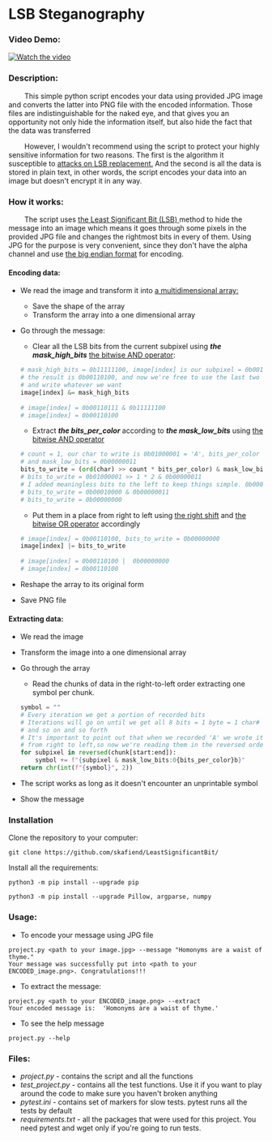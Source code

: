 # LSB Steganography
### Video Demo:
[![Watch the video](https://i.stack.imgur.com/Vp2cE.png)]("https://www.youtube.com/embed/-JhfGisKw70")
### Description:
&nbsp; &nbsp; &nbsp; &nbsp;  This simple python script encodes your data using provided JPG image and converts the latter into PNG file with the encoded information. Those files are indistinguishable for the naked eye, and that gives you an opportunity not only hide the information itself, but also hide the fact that the data was transferred

&nbsp; &nbsp; &nbsp; &nbsp;  However, I wouldn't recommend using the script to protect your highly sensitive information for two reasons. The first is the algorithm it susceptible to <a href="https://daniellerch.me/stego/aletheia/lsbr-attack-en/">attacks on LSB replacement.</a> And the second is all the data is stored in plain text, in other words, the script encodes your data into an image but doesn't encrypt it in any way.

### How it works:
&nbsp; &nbsp; &nbsp; &nbsp;  The script uses <a href="https://en.wikipedia.org/wiki/Bit_numbering#:~:text=In%20computing%2C%20the%20least%20significant,place%20of%20the%20binary%20integer.">the Least Significant Bit (LSB) </a> method to hide the message into an image which means it goes through some pixels in the provided JPG file and changes the rightmost bits in every of them. Using JPG for the purpose is very convenient, since they don't have the alpha channel and use <a href="https://en.wikipedia.org/wiki/Endianness#:~:text=A%20big%2Dendian%20system%20stores,byte%20at%20the%20smallest%20address.">the big endian format</a> for encoding. 
 
#### Encoding data:
- We read the image  and transform it into <a href="https://www.mathworks.com/help/matlab/math/multidimensional-arrays.html">a multidimensional array:</a> 
	- Save the shape of the array
	- Transform the array into a one dimensional array
- Go through the message:
	- Clear all the LSB bits from the current subpixel using ***the mask_high_bits***  <a href="https://realpython.com/python-bitwise-operators/#bitwise-and">the bitwise AND operator</a>:
	```python
	# mask_high_bits = 0b11111100, image[index] is our subpixel = 0b00110111
	# the result is 0b00110100, and now we're free to use the last two bits
	# and write whatever we want
	image[index] &= mask_high_bits
	  
	# image[index] = 0b00110111 & 0b11111100
	# image[index] = 0b00110100
	````
	-  Extract ***the bits_per_color*** according to  ***the mask_low_bits*** using <a href="https://realpython.com/python-bitwise-operators/#bitwise-and">the bitwise AND operator</a>
	```python
	# count = 1, our char to write is 0b01000001 = 'A', bits_per_color = 2 
	# and mask_low_bits = 0b00000011
	bits_to_write = (ord(char) >> count * bits_per_color) & mask_low_bits  
	# bits_to_write = 0b01000001 >> 1 * 2 & 0b00000011
	# I added meaningless bits to the left to keep things simple. 0b00010000 == 0b010000
	# bits_to_write = 0b00010000 & 0b00000011
	# bits_to_write = 0b00000000
	```
	 
	- Put them in a place from right to left using <a href="https://realpython.com/python-bitwise-operators/#right-shift">the right shift</a> and <a href="https://realpython.com/python-bitwise-operators/#bitwise-or">the bitwise OR operator</a> accordingly
	```python
	# image[index] = 0b00110100, bits_to_write = 0b00000000
	image[index] |= bits_to_write
	  
	# image[index] = 0b00110100 |  0b00000000
	# image[index] = 0b00110100
	```
- Reshape the array to its original form
- Save PNG file

#### Extracting data:
- We read the image  
- Transform the image into a one dimensional array
- Go through the array
	- Read the chunks of data in the right-to-left order extracting one symbol per chunk.

	```python
	symbol = ""
	# Every iteration we get a portion of recorded bits
	# Iterations will go on until we get all 8 bits = 1 byte = 1 char# Our encoded character is 'A' => the first iteration yields 10 => the next 00 
	# and so on and so forth
	# It's important to point out that when we recorded 'A' we wrote its bits 
	# from right to left,so now we're reading them in the reversed order
	for subpixel in reversed(chunk[start:end]):
		symbol += f"{subpixel & mask_low_bits:0{bits_per_color}b}"
	return chr(int(f"{symbol}", 2))
	```
- The script works as long as it doesn't encounter an unprintable symbol
- Show the message

### Installation
Clone the repository to your computer:
```commandline
git clone https://github.com/skafiend/LeastSignificantBit/
```
Install all the requirements:
```commandline
python3 -m pip install --upgrade pip
```

````commandline
python3 -m pip install --upgrade Pillow, argparse, numpy
````
### Usage:
- To encode your message using JPG file
````commandline
project.py <path to your image.jpg> --message "Homonyms are a waist of thyme."
Your message was successfully put into <path to your ENCODED_image.png>. Congratulations!!!
````
- To extract the message:
````commandline
project.py <path to your ENCODED_image.png> --extract
Your encoded message is:  'Homonyms are a waist of thyme.'
````
- To see the help message
````commandline
project.py --help
````
### Files:
 - *project.py* - contains the script and all the functions
 - *test_project.py* - contains all the test functions. Use it if you want to play around the code to make sure you haven't broken anything
 - *pytest.ini* - contains set of markers for slow tests. pytest runs all the tests by default
 - *requirements.txt* - all the packages that were used for this project. You need pytest and wget only if you're going to run tests.
